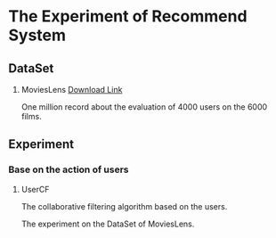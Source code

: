 # The Experiment of Recommend System

## DataSet

1.  MoviesLens [Download Link](http://grouplens.org/node/73)
	
	One million record about the evaluation of 4000 users on the 6000 films.

## Experiment

### Base on the action of users

1.  UserCF

    The collaborative filtering algorithm based on the users.
    
    The experiment on the DataSet of MoviesLens.
    
    
    